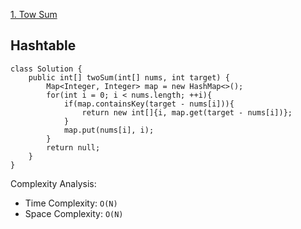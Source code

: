 [1. Tow Sum](https://leetcode.com/problems/two-sum/)

## Hashtable

```
class Solution {
    public int[] twoSum(int[] nums, int target) {
        Map<Integer, Integer> map = new HashMap<>();
        for(int i = 0; i < nums.length; ++i){
            if(map.containsKey(target - nums[i])){
                return new int[]{i, map.get(target - nums[i])};
            }
            map.put(nums[i], i);
        }
        return null;
    }
}
```

Complexity Analysis:
- Time Complexity: `O(N)`
- Space Complexity: `O(N)`
